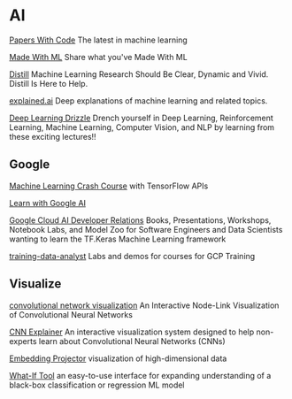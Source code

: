 # AI

[Papers With Code](https://paperswithcode.com/) The latest in machine learning

[Made With ML](https://madewithml.com/) Share what you've Made With ML

[Distill](https://distill.pub/) Machine Learning Research Should Be Clear, Dynamic and Vivid. Distill Is Here to Help.

[explained.ai](https://explained.ai/) Deep explanations of machine learning and related topics.

[Deep Learning Drizzle](https://deep-learning-drizzle.github.io/) Drench yourself in Deep Learning, Reinforcement Learning, Machine Learning, Computer Vision, and NLP by learning from these exciting lectures!!

## Google

[Machine Learning Crash Course](https://developers.google.com/machine-learning/crash-course) with TensorFlow APIs

[Learn with Google AI](https://ai.google/education/)

[Google Cloud AI Developer Relations](https://github.com/GoogleCloudPlatform/keras-idiomatic-programmer) Books, Presentations, Workshops, Notebook Labs, and Model Zoo for Software Engineers and Data Scientists wanting to learn the TF.Keras Machine Learning framework

[training-data-analyst](https://github.com/GoogleCloudPlatform/training-data-analyst) Labs and demos for courses for GCP Training

## Visualize

[convolutional network visualization](https://www.cs.ryerson.ca/~aharley/vis/) An Interactive Node-Link Visualization of Convolutional Neural Networks

[CNN Explainer](https://github.com/poloclub/cnn-explainer) An interactive visualization system designed to help non-experts learn about Convolutional Neural Networks (CNNs)

[Embedding Projector](https://projector.tensorflow.org/) visualization of high-dimensional data

[What-If Tool](https://github.com/PAIR-code/what-if-tool) an easy-to-use interface for expanding understanding of a black-box classification or regression ML model
